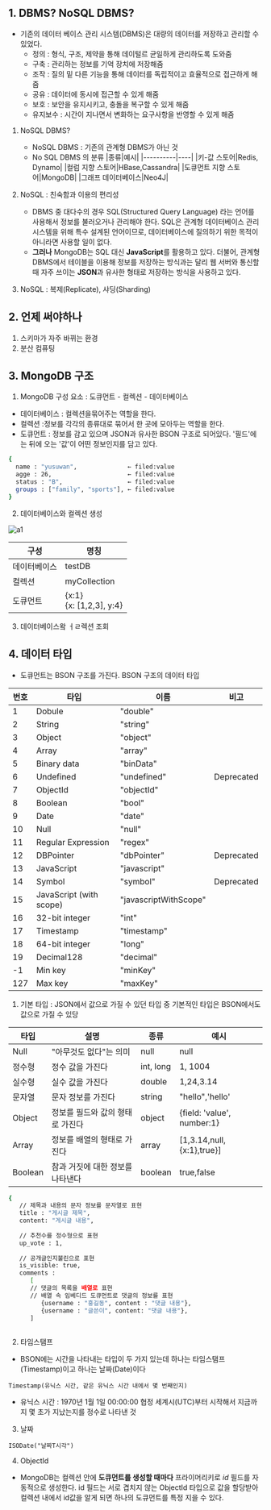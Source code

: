 ## 1. DBMS? NoSQL DBMS?
- 기존의 데이터 베이스 관리 시스템(DBMS)은 대량의 데이터를 저장하고 관리할 수 있었다.
   - 정의 : 형식, 구조, 제약을 통해 데이털르 균일하게 관리하도록 도와줌
   - 구축 : 관리하는 정보를 기억 장치에 저장해줌
   - 조작 : 질의 밑 다른 기능을 통해 데이터를 독립적이고 효율적으로 접근하게 해줌
   - 공유 : 데이터에 동시에 접근할 수 있게 해줌
   - 보호 : 보안을 유지시키고, 충돌을 복구할 수 있게 해줌
   - 유지보수 : 시간이 지나면서 변화하는 요구사항을 반영할 수 있게 해줌

1. NoSQL DBMS?
   - NoSQL DBMS : 기존의 관계형 DBMS가 아닌 것
   - No SQL DBMS 의 분류
   |종류|예시|
   |----------|----|
   |키-값 스토어|Redis, Dynamo|
   |컬럼 지향 스토어|HBase,Cassandra|
   |도큐먼트 지향 스토어|MongoDB|
   |그래프 데이터베이스|Neo4J|

2. NoSQL : 친숙함과 이용의 편리성
   - DBMS 중 대다수의 경우 SQL(Structured Query Language) 라는 언어를 사용해서 정보를 불러오거나 관리해야 한다. SQL은 관계형 데이터베이스 관리 시스템을 위해 특수 설계된 언어이므로, 데이터베이스에 질의하기 위한 목적이 아니라면 사용할 일이 없다.
   - <b>그러나</b> MongoDB는 SQL 대신 <b>JavaScript</B>를 활용하고 있다. 더불어, 관계형 DBMS에서 테이블을 이용해 정보를 저장하는 방식과는 달리 웹 서버와 통신할 때 자주 쓰이는 <b>JSON</b>과 유사한 형태로 저장하는 방식을 사용하고 있다.
   
3. NoSQL : 복제(Replicate), 샤딩(Sharding)

## 2. 언제 써야하나

1. 스키마가 자주 바뀌는 환경
2. 분산 컴퓨팅 

## 3. MongoDB 구조

1. MongoDB 구성 요소 : 도큐먼트 - 컬렉션 - 데이터베이스
- 데이터베이스 : 컬렉션을묶어주는 역할을 한다.
- 컬렉션 :정보를 각각의 종류대로 묶어서 한 곳에 모아두는 역할을 한다.
- 도큐먼트 : 정보를 감고 있으며 JSON과 유사한 BSON 구조로 되어있다. '필드'에는 뒤에 오는 '값'이 어떤 정보인지를 담고 있다.

```sh
{
  name : "yusuwan",              ← filed:value 
  agge : 26,                     ← filed:value
  status : "B",                  ← filed:value
  groups : ["family", "sports"], ← filed:value
}
```

2. 데이터베이스와 컬렉션 생성

![a1](https://img1.daumcdn.net/thumb/R1280x0/?scode=mtistory2&fname=https%3A%2F%2Fblog.kakaocdn.net%2Fdn%2FlVkU6%2FbtqF5zW22bE%2F42ehjv4FyU5ictDg1CJ4IK%2Fimg.png)

|구성|명칭|
|----------|----|
|데이터베이스|testDB|
|컬렉션|myCollection|
|도큐먼트|{x:1} <br>{x: [1,2,3], y:4} |

3. 데이터베이스왘 ㅓㄹ렉션 조회

## 4. 데이터 타입

- 도큐먼트는 BSON 구조를 가진다. BSON 구조의 데이터 타입

|번호|타입|이름|비고|
|---|---|---|---|
|1|Dobule|"double"| |
|2|String|"string"| |
|3|Object|"object"| |
|4|Array|"array"| |
|5|Binary data|"binData"| |
|6|Undefined|"undefined"| Deprecated|
|7|ObjectId|"objectId"| |
|8|Boolean|"bool"| |
|9|Date|"date"| |
|10|Null|"null"| |
|11|Regular Expression|"regex"| |
|12|DBPointer|"dbPointer"|Deprecated |
|13|JavaScript|"javascript"| |
|14|Symbol|"symbol"|Deprecated|
|15|JavaScript (with scope)|"javascriptWithScope"| |
|16|32-bit integer|"int"| |
|17|Timestamp|"timestamp"| |
|18|64-bit integer|"long"| |
|19|Decimal128|"decimal"| |
|-1|Min key|"minKey"| |
|127|Max key|"maxKey"| |


1. 기본 타입 : JSON에서 값으로 가질 수 있던 타입 중 기본적인 타입은 BSON에서도 값으로 가질 수 있당

|타입|설명|종류|예시|
|---|---|---|---|
|Null|"아무것도 없다"는 의미|null|null|
|정수형|정수 값을 가진다|int, long|1, 1004|
|실수형|실수 값을 가진다|double|1,24,3.14|
|문자열|문자 정보를 가진다|string|"hello",'hello'|
|Object|정보를 필드와 값의 형태로 가진다|object|{field: 'value', number:1}|
|Array|정보를 배열의 형태로 가진다|array|[1,3.14,null,{x:1},true}]|
|Boolean|참과 거짓에 대한 정보를 나타낸다|boolean|true,false|

```sh
{
   // 제목과 내용의 문자 정보를 문자열로 표현
   title : "게시글 제목",
   content: "게시글 내용",
   
   // 추천수를 정수형으로 표현
   up_vote : 1,
   
   // 공개글인지불린으로 표현
   is_visible: true,
   comments :
      [
      // 댓글의 목록을 배열로 표현
      // 배열 속 임베디드 도큐먼트로 댓글의 정보를 표현
         {username : "홍길동", content : "댓글 내용"},
         {username : "글쓴이", content: "댓글 내용"},
      ]
   
```

2. 타임스탬프
- BSON에는 시간을 나타내는 타입이 두 가지 있는데 하나는 타임스탬프(Timestamp)이고 하나는 날짜(Date)이다

`Timestamp(유닉스 시간, 같은 유닉스 시간 내에서 몇 번째인지)`

   - 유닉스 시간 : 1970년 1월 1일 00:00:00 협정 세계시(UTC)부터 시작해서 지금까지 몇 초가 지났는지를 정수로 나타낸 것
    
3. 날짜

`ISODate("날짜T시각")`

4. ObjectId
- MongoDB는 컬렉션 안에 <b>도큐먼트를 생성할 때마다</b> 프라이머리키로 _id_ 필드를 자동적으로 생성한다. id 필드는 서로 겹치지 않는 ObjectId 타입으로 값을 할당받아 컬렉션 내에서 id값을 알게 되면 하나의 도큐먼트를 특정 지을 수 있다.
